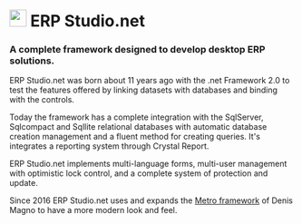 <h1><img src="http://i63.tinypic.com/xvg3l.jpg" width="30" height="30"> ERP Studio.net </h1>
<h3> A complete framework designed to develop desktop ERP solutions. </h3>

ERP Studio.net was born about 11 years ago with the .net Framework 2.0 to test the features offered by linking datasets with databases and binding with the controls.

Today the framework has a complete integration with the SqlServer, Sqlcompact and Sqllite relational databases with automatic database creation management and a fluent method for creating queries.
It's integrates a reporting system through Crystal Report.

ERP Studio.net implements multi-language forms, multi-user management with optimistic lock control, and a complete system of protection and update.

Since 2016 ERP Studio.net uses and expands the [Metro framework](http://denricdenise.info/2014/09/winforms-metro-style/) of Denis Magno to have a more modern look and feel.
